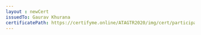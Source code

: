 ```yaml
--- 
layout : newCert 
issuedTo: Gaurav Khurana 
certificatePath: https://certifyme.online/ATAGTR2020/img/cert/participant/GauravKhurana_edd52.png
--- 
```

